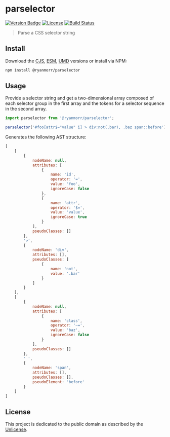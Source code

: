 # parselector

[![Version Badge][version-image]][project-url]
[![License][license-image]][license-url]
[![Build Status][build-image]][build-url]

> Parse a CSS selector string

## Install

Download the [CJS](https://github.com/ryanmorr/parselector/raw/master/dist/cjs/parselector.js), [ESM](https://github.com/ryanmorr/parselector/raw/master/dist/esm/parselector.js), [UMD](https://github.com/ryanmorr/parselector/raw/master/dist/umd/parselector.js) versions or install via NPM:

``` sh
npm install @ryanmorr/parselector
```

## Usage

Provide a selector string and get a two-dimensional array composed of each selector group in the first array and the tokens for a selector sequence in the second array.

``` javascript
import parselector from '@ryanmorr/parselector';

parselector('#foo[attr$="value" i] > div:not(.bar), .baz span::before');
```

Generates the following AST structure:

``` javascript
[
    [
        {
            nodeName: null,
            attributes: [
                {
                    name: 'id',
                    operator: '=',
                    value: 'foo',
                    ignoreCase: false
                },
                {
                    name: 'attr',
                    operator: '$=',
                    value: 'value',
                    ignoreCase: true
                }
            ],
            pseudoClasses: []
        },
        '>',
        {
            nodeName: 'div',
            attributes: [],
            pseudoClasses: [
                {
                    name: 'not',
                    value: '.bar'
                }
            ]
        }
    ],
    [
        {
            nodeName: null,
            attributes: [
                {
                    name: 'class',
                    operator: '~=',
                    value: 'baz',
                    ignoreCase: false
                }
            ],
            pseudoClasses: []
        },
        ' ',
        {
            nodeName: 'span',
            attributes: [],
            pseudoClasses: [],
            pseudoElement: 'before'
        }
    ]
]
```

## License

This project is dedicated to the public domain as described by the [Unlicense](http://unlicense.org/).

[project-url]: https://github.com/ryanmorr/parselector
[version-image]: https://img.shields.io/github/package-json/v/ryanmorr/parselector?color=blue&style=flat-square
[build-url]: https://github.com/ryanmorr/parselector/actions
[build-image]: https://img.shields.io/github/actions/workflow/status/ryanmorr/parselector/node.js.yml?style=flat-square
[license-image]: https://img.shields.io/github/license/ryanmorr/parselector?color=blue&style=flat-square
[license-url]: UNLICENSE